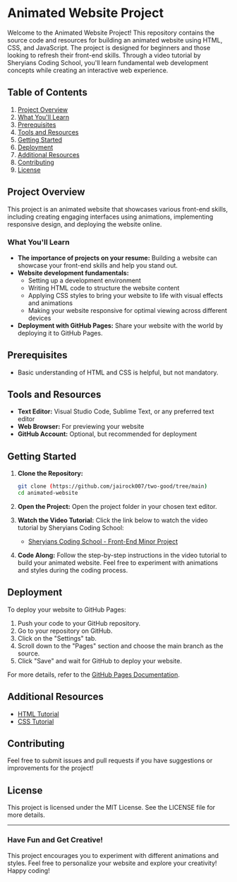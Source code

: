 # Animated Website Project

Welcome to the Animated Website Project! This repository contains the source code and resources for building an animated website using HTML, CSS, and JavaScript. The project is designed for beginners and those looking to refresh their front-end skills. Through a video tutorial by Sheryians Coding School, you'll learn fundamental web development concepts while creating an interactive web experience.

## Table of Contents

1. [Project Overview](#project-overview)
2. [What You'll Learn](#what-youll-learn)
3. [Prerequisites](#prerequisites)
4. [Tools and Resources](#tools-and-resources)
5. [Getting Started](#getting-started)
6. [Deployment](#deployment)
7. [Additional Resources](#additional-resources)
8. [Contributing](#contributing)
9. [License](#license)

## Project Overview

This project is an animated website that showcases various front-end skills, including creating engaging interfaces using animations, implementing responsive design, and deploying the website online.

### What You'll Learn

- **The importance of projects on your resume:** Building a website can showcase your front-end skills and help you stand out.
- **Website development fundamentals:**
  - Setting up a development environment
  - Writing HTML code to structure the website content
  - Applying CSS styles to bring your website to life with visual effects and animations
  - Making your website responsive for optimal viewing across different devices
- **Deployment with GitHub Pages:** Share your website with the world by deploying it to GitHub Pages.

## Prerequisites

- Basic understanding of HTML and CSS is helpful, but not mandatory.

## Tools and Resources

- **Text Editor:** Visual Studio Code, Sublime Text, or any preferred text editor
- **Web Browser:** For previewing your website
- **GitHub Account:** Optional, but recommended for deployment

## Getting Started

1. **Clone the Repository:**
   ```bash
   git clone (https://github.com/jairock007/two-good/tree/main)
   cd animated-website
   ```

2. **Open the Project:**
   Open the project folder in your chosen text editor.

3. **Watch the Video Tutorial:**
   Click the link below to watch the video tutorial by Sheryians Coding School:
   - [Sheryians Coding School - Front-End Minor Project](link-to-video)

4. **Code Along:**
   Follow the step-by-step instructions in the video tutorial to build your animated website. Feel free to experiment with animations and styles during the coding process.

## Deployment

To deploy your website to GitHub Pages:

1. Push your code to your GitHub repository.
2. Go to your repository on GitHub.
3. Click on the "Settings" tab.
4. Scroll down to the "Pages" section and choose the main branch as the source.
5. Click "Save" and wait for GitHub to deploy your website.

For more details, refer to the [GitHub Pages Documentation](https://pages.github.com/).

## Additional Resources

- [HTML Tutorial](link-to-a-reputable-HTML-tutorial-website)
- [CSS Tutorial](link-to-a-reputable-CSS-tutorial-website)

## Contributing

Feel free to submit issues and pull requests if you have suggestions or improvements for the project!

## License

This project is licensed under the MIT License. See the LICENSE file for more details.

---

### Have Fun and Get Creative!

This project encourages you to experiment with different animations and styles. Feel free to personalize your website and explore your creativity! Happy coding!
